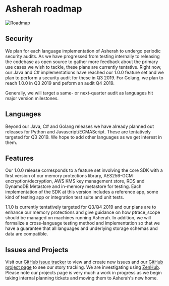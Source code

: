 # Asherah roadmap

![Roadmap](images/roadmap.png)


## Security

We plan for each language implementation of Asherah to undergo periodic security audits. As we
have progressed from testing internally to releasing the codebase as open source to gather more
feedback about the primary use cases we wish to tackle, these plans are currently tentative.
Right now, our Java and C# implementations have reached our 1.0.0 feature set and we plan to 
perform a security audit for these in Q3 2019. For Golang, we plan to reach 1.0.0 in Q3
2019 and peform an audit Q4 2019.

Generally, we will target a same- or next-quarter audit as languages hit major version milestones.


## Languages

Beyond our Java, C# and Golang releases we have already planned out releases for Python and 
Javascript/ECMAScript. These are tentatively targeted for Q3 2019. We hope to add other 
languages as we get interest in them.


## Features

Our 1.0.0 release corresponds to a feature set involving the core SDK with a first version
of our memory protections library, AES256-GCM encryption/decryption, AWS KMS key management store,
RDS and DynamoDB Metastore and in-memory metastore for testing. Each implementation of the SDK 
at this version includes a reference app, some kind of testing app or integration test suite and 
unit tests.

1.1.0 is currently tentatively targeted for Q3/Q4 2019 and our plans are to enhance our memory 
protections and give guidance on how ptrace_scope should be managed on machines running Asherah. In addition, 
we will formalize a cross-language testing method and implementation so that we have a guarantee that all 
languages and underlying storage schemas and data are compatible.

## Issues and Projects

Visit our [GitHub issue tracker](https://github.com/godaddy/asherah/issues) to view and create new
issues and our [GitHub project page](https://github.com/godaddy/asherah/project) to see our story tracking.
We are investigating using [ZenHub](https://www.zenhub.com/). Please note our projects page is very much a 
work in progress as we begin taking internal planning tickets and moving them to Asherah's new home.
